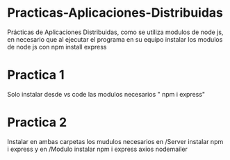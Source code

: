 # Practicas-Aplicaciones-Distribuidas
Prácticas de Aplicaciones Distribuidas, como se utiliza modulos de node js, en necesario que al ejecutar el programa en su equipo instalar los modulos de node js con npm install express

# Practica 1
Solo instalar desde vs code las modulos necesarios " npm i express"

# Practica 2
Instalar en ambas carpetas los mudulos necesarios en /Server instalar npm i express y en /Modulo instalar npm i express axios nodemailer
